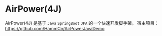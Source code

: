 # AirPower(4J)
AirPower(4J) 是基于 ```Java``` ```SpringBoot``` ```JPA``` 的一个快速开发脚手架。 宿主项目： https://github.com/HammCn/AirPowerJavaDemo
